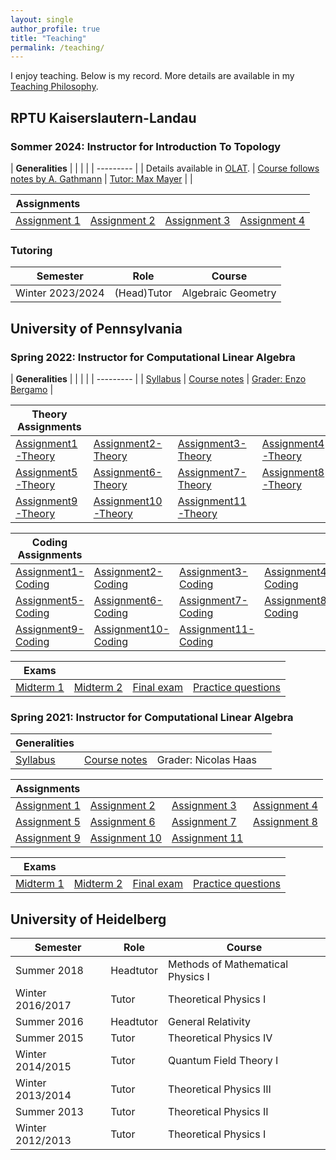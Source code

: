 ```yaml
---
layout: single
author_profile: true
title: "Teaching"
permalink: /teaching/
---
```


I enjoy teaching. Below is my record. More details are available in my [Teaching Philosophy](https://martinbies.github.io/TeachingStatementMartinBies.pdf).


## RPTU Kaiserslautern-Landau

### Sommer 2024: Instructor for Introduction To Topology

| **Generalities** | | | |
| --------- |
| Details available in [OLAT](https://olat.vcrp.de/dmz/). | [Course follows notes by A. Gathmann](https://agag-gathmann.math.rptu.de/class/topo-2023/topo-2023.pdf) | [Tutor: Max Mayer](https://math.rptu.de/ags/agag/personen/mitglieder) | |


| **Assignments** | | | |
| ---- | ---- | ---- | ---- |
[Assignment 1](/2024/Blatt-1.pdf) | [Assignment 2](/2024/Blatt-2.pdf) | [Assignment 3](/2024/Blatt-3.pdf) | [Assignment 4](/2024/Blatt-4.pdf) |



### Tutoring

| **Semester** | **Role** | **Course** |
| ---- |---- | ---- |
| Winter 2023/2024 | (Head)Tutor | Algebraic Geometry |



## University of Pennsylvania

### Spring 2022: Instructor for Computational Linear Algebra

| **Generalities** | | | |
| --------- |
| [Syllabus](/2022/Syllabus.pdf) | [Course notes](/2022/ComputationalLinearAlgebra-2022.pdf) | [Grader: Enzo Bergamo](https://www.enzobergamo.com/) |

| **Theory Assignments** | | | |
| ---- | ---- | ---- | ---- |
| [Assignment1-Theory](/2022/Assignment1-Theory.pdf) | [Assignment2-Theory](/2022/Assignment2-Theory.pdf) | [Assignment3-Theory](/2022/Assignment3-Theory.pdf) | [Assignment4-Theory](/2022/Assignment4-Theory.pdf) |
| [Assignment5-Theory](/2022/Assignment5-Theory.pdf) | [Assignment6-Theory](/2022/Assignment6-Theory.pdf) | [Assignment7-Theory](/2022/Assignment7-Theory.pdf) | [Assignment8-Theory](/2022/Assignment8-Theory.pdf) |
| [Assignment9-Theory](/2022/Assignment9-Theory.pdf) | [Assignment10-Theory](/2022/Assignment10-Theory.pdf) | [Assignment11-Theory](/2022/Assignment11-Theory.pdf) | |

| **Coding Assignments** | | | |
| ---- | ---- | ---- | ---- |
| [Assignment1-Coding](/2022/Assignment1-Coding.pdf) | [Assignment2-Coding](/2022/Assignment2-Coding.pdf) | [Assignment3-Coding](/2022/Assignment3-Coding.pdf) | [Assignment4-Coding](/2022/Assignment4-Coding.pdf) |
| [Assignment5-Coding](/2022/Assignment5-Coding.pdf) | [Assignment6-Coding](/2022/Assignment6-Coding.pdf) | [Assignment7-Coding](/2022/Assignment7-Coding.pdf) | [Assignment8-Coding](/2022/Assignment8-Coding.pdf) |
| [Assignment9-Coding](/2022/Assignment9-Coding.pdf) | [Assignment10-Coding](/2022/Assignment10-Coding.pdf) | [Assignment11-Coding](/2022/Assignment11-Coding.pdf) | |

| **Exams** | | | |
| ---- | ---- | ---- | ---- |
| [Midterm 1](/2022/Midterm1.pdf) | [Midterm 2](/2022/Midterm2.pdf) | [Final exam](/2022/FinalExam.pdf) | [Practice questions](/2022/Practice.pdf) |


### Spring 2021: Instructor for Computational Linear Algebra

| **Generalities** | | | |
| ---- | ---- | ---- | ---- |
| [Syllabus](/2021/Syllabus.pdf) | [Course notes](/2021/ComputationalLinearAlgebra-2021.pdf) | Grader: Nicolas Haas | |


| **Assignments** | | | |
| ---- | ---- | ---- | ---- |
[Assignment 1](/2021/Assignment1.pdf) | [Assignment 2](/2021/Assignment2.pdf) | [Assignment 3](/2021/Assignment3.pdf) | [Assignment 4](/2021/Assignment4.pdf)
[Assignment 5](/2021/Assignment5.pdf) | [Assignment 6](/2021/Assignment6.pdf) | [Assignment 7](/2021/Assignment7.pdf) | [Assignment 8](/2021/Assignment8.pdf)
[Assignment 9](/2021/Assignment9.pdf) | [Assignment 10](/2021/Assignment10.pdf) | [Assignment 11](/2021/Assignment11.pdf)


| **Exams** | | | |
| ---- | ---- | ---- | ---- |
| [Midterm 1](/2021/Midterm1.pdf) | [Midterm 2](/2021/Midterm2.pdf) | [Final exam](/2021/FinalExam.pdf) | [Practice questions](/2021/PracticeAndSchedule.pdf) |


## University of Heidelberg

| **Semester** | **Role** | **Course** |
| ----- |---- | ---- |
| Summer 2018    | Headtutor | Methods of Mathematical Physics I |
|  Winter 2016/2017 | Tutor     | Theoretical Physics I |
| Summer 2016    | Headtutor | General Relativity |
|  Summer 2015    | Tutor     | Theoretical Physics IV |
|  Winter 2014/2015 | Tutor     | Quantum Field Theory I |
|  Winter 2013/2014 | Tutor     | Theoretical Physics III |
|  Summer 2013    | Tutor     | Theoretical Physics II |
| Winter 2012/2013 | Tutor     | Theoretical Physics I |
